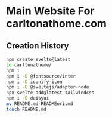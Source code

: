 # Main Website For carltonathome.com

## Creation History

```bash
npm create svelte@latest
cd carltonathome/
npm i
npm i -D @fontsource/inter
npm i -D iconify-icon
npm i -D @sveltejs/adapter-node
npx svelte-add@latest tailwindcss
npm i -D daisyui
mv README.md READMEori.md
touch README.md
```
